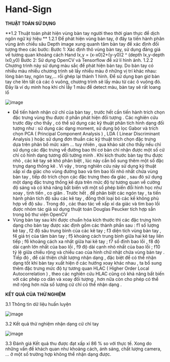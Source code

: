 # Hand-Sign

**THUẬT TOÁN SỬ DỤNG**

**1.2 Thuật toán phát hiện vùng bàn tay người theo thời gian thực để dịch ngôn ngữ ký hiệu **
1.2.1 Để phát hiện vùng bàn tay, ở đây ta tiến hành phân vùng ảnh chiều sâu Depth image xung quanh tâm bàn tay để xác định đối tượng theo các bước: 
Bước 1: Xác định thô vùng bàn tay, sử dụng đáng giá về tương quan khoảng cách
	Hand Ix,y = (x-x0)2+(y-y0)2 ^ (depth Ix,y-depth Ix0,y0)
Bước 2: Sử dụng OpenCV và Tensorflow để xử lí hình ảnh.
1.2.2 Chương trình này sử dụng màu sắc để phát hiện bàn tay. Do bàn tay có nhiều màu nhiều chương trình sẽ lấy nhiều màu ở những vị trí khác nhau: lòng bàn tay, ngón tay,… rồi ghép lại thành 1 hình. Để sử dụng bạn giơ bàn tay che lên tất cả các ô vuông, chương trình sẽ lấy màu từ các ô vuông đó.
Đây là ví dụ minh hoạ khi chỉ lấy 1 màu để detect màu, bàn tay sẽ rất loang lổ

![image](https://github.com/thanthienhai/Hand-Sign/assets/50171638/6f4dee84-9de2-4f99-b8ba-858b6ba0345f)

- Để tiến hành nhận cử chỉ của bàn tay , trước hết cần tiến hành trích chọn đặc trưng vùng thu được ở phần phát hiện đối tượng . Các nghiên cứu trước đây cho thấy , có thể sử dụng các kỹ thuật phân tích hình dạng đối tượng như : sử dụng các dạng moment, sử dụng bộ lọc Gabor và trích chọn PCA ( Principal Component Analysis ) , LDA ( Linear Discriminant Analysis ) hoặc sử dụng đơn thuần các kỹ thuật trích chọn đặc trưng dựa trên phân bổ mức xám  ... tuy nhiên , qua khảo sát cho thấy nếu chỉ sử dụng các đặc trưng về đường bao thì cơ bản chỉ nhận được một số cử chỉ có hình dạng tương đối tường minh . Khi kích thước bàn tay thu được nhỏ , các kẽ tay sẽ khó phân biệt , lúc này cần bổ sung thêm một số đặc trưng dạng thống kê . Vì vậy , trong nghiên cứu này sử dụng kỹ thuật xấp xỉ đa giác cho vùng đường bao và tìm bao lồi nhỏ nhất chứa vùng bàn tay , tiếp đó trích chọn các đặc trưng theo đa giác , sau đó sử dụng một dạng đặc trưng thống kế dựa trên mức độ tự tương quan về cường độ sáng và có khả năng bất biến với một số phép biến đổi hình học như xoay , tịnh tiến , co giãn . Trước hết , để phân biệt các ngón tay , ta tiến hành phân tích độ sâu các kẽ tay , đồng thời loại bỏ các kế không phù hợp về độ sâu  . Trong đó , các thao tác về xấp xỉ da giác và tìm bao lồi được nhóm tác giả sử dụng thuật toán Douglas Peucker tích hợp sẵn trong bộ thư viện OpenCV
- Vùng bàn tay sau khi được chuẩn hóa kích thước thì các đặc trưng hình dạng cho bàn tay được xác định gồm các thành phần sau : f1 số lượng kẽ tay , f2 độ sâu trung bình của các kẽ tay ; f3 diện tích vùng bàn tay , f4 giá trị của tâm bàn tay ; f5 khoảng cách trung bình giữa hai kẽ tay liên tiếp ; f6 khoảng cách xa nhất giữa hai kẽ tay ; f7 số đỉnh bao lồi , f8 độ dài cạnh lớn nhất của bao lồi , f9 độ dài cạnh nhỏ nhất của bao lồi ; f10 tỷ lệ giữa chiều rộng và chiều cao của hình chữ nhật chứa vùng bàn tay . Tiếp đó , để cải thiện chất lượng nhận dạng , đặc biệt để có thể nhận dạng tốt khi bàn tay xuất hiện ở các hướng xoay khác nhau , ta bổ sung thêm đặc trưng mức độ tự tương quan HLAC ( Higher Order Local Autocorrelation ) , theo các nghiên cứu HLAC cũng có khả năng bất biến với các phép co dãn và xoay đối tượng , hơn nữa còn cho phép có thể mở rộng hơn nữa số lượng cử chỉ có thể nhận dạng .

**KẾT QUẢ CỦA THỬ NGHIỆM**

3.1 Thông tin dữ liệu huấn luyện 

![image](https://github.com/thanthienhai/Hand-Sign/assets/50171638/f0ac470d-0c0d-4f6b-9e7f-8bf67ec8cecf)

3.2 Kết quả thử nghiệm nhận dạng cử chỉ tay 

![image](https://github.com/thanthienhai/Hand-Sign/assets/50171638/e3140557-c924-4200-a7a0-ed4f7dbb25e3)

3.3 Đánh giá 
Kết quả thu được đạt xấp xỉ 86 % so với thực tế. Xong do những vấn đề khách quan như khoảng cách, ánh sáng, chất lượng camera, … ở một số trường hợp không thể nhận dạng được. 
